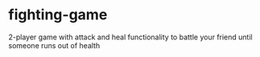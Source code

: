 # fighting-game
2-player game with attack and heal functionality to battle your friend until someone runs out of health
